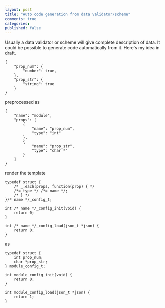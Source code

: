 ```yaml
---
layout: post
title: "Auto code generation from data validator/scheme"
comments: true
categories: 
published: false
---
```


Usually a data validator or scheme will give complete description of data. It could be possible to generate code automatically from it. Here's my idea in draft.

```
{
	"prop_num": {
		"number": true,
	},
	"prop_str": {
		"string": true
	}
}

```

preprocessed as


```
{
	"name": "module",
	"props": [
		{
			"name": "prop_num",
			"type": "int"
		},
        {
        	"name": "prop_str",
            "type": "char *"
		}
	]
}
```

render the template


```
typedef struct {
	/* _.each(props, function(prop) { */
    /*= type */ /*= name */;
    /* } */
}/* name */_config_t;

int /* name */_config_init(void) {
	return 0;
}

int /* name */_config_load(json_t *json) {
	return 0;
}
```

as

```
typedef struct {
	int prop_num;
    char *prop_str;
} module_config_t;

int module_config_init(void) {
	return 0;
}

int module_config_load(json_t *json) {
	return 1;
}
```